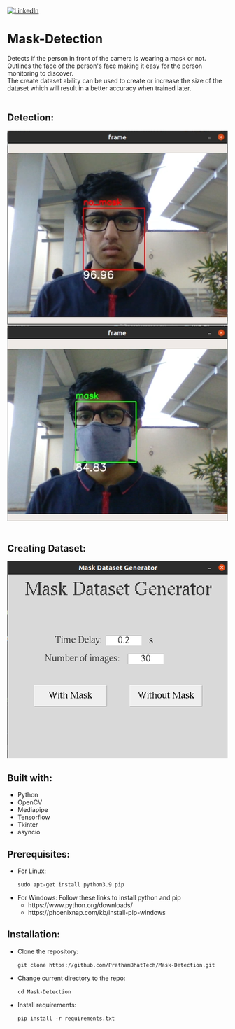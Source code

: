 <!-- BADGES -->
<!-- ![Bitbucket open issues](https://img.shields.io/bitbucket/issues-raw/PrathamBhatTech/Mask-Detection)
<br> -->
<!-- [![Contributors][contributors-shield]][contributors-url] -->
[![LinkedIn][linkedin-shield]][linkedin-url]

# Mask-Detection
Detects if the person in front of the camera is wearing a mask or not.<br>
Outlines the face of the person's face making it easy for the person monitoring to discover.<br>
The create dataset ability can be used to create or increase the size of the dataset which will result in a better accuracy when trained later.<br>
<br>

<h2>Detection:</h2>
<img src="/DemoImages/Demo_NoMask.png">
<img src="/DemoImages/Demo_Mask.png">
<br><br>

<h2>Creating Dataset:</h2>
<img src="/DemoImages/Demo_CreateDataset.png">

<h2>Built with:</h2>
<ul>
  <li>Python</li>
  <li>OpenCV</li>
  <li>Mediapipe</li>
  <li>Tensorflow</li>
  <li>Tkinter</li>
  <li>asyncio</li>
</ul>

<h2>Prerequisites:</h2>
<ul>
  <li>For Linux:
    
    sudo apt-get install python3.9 pip
  </li>
  <li>For Windows: Follow these links to install python and pip
        <ul>
          <li>https://www.python.org/downloads/</li>
          <li>https://phoenixnap.com/kb/install-pip-windows</li>
        </ul>
  </li>
</ul>

<h2>Installation:</h2>
<ul>
  <li>Clone the repository: 
    
    git clone https://github.com/PrathamBhatTech/Mask-Detection.git
  </li>
  <li>Change current directory to the repo:
    
    cd Mask-Detection
  </li>
  <li>Install requirements: 
    
    pip install -r requirements.txt
  </li>
</ul>


<!-- Markdown Links -->
[contributors-shield]: https://img.shields.io/github/PrathamBhatTech/Mask-Detection.svg?style=for-the-badge
[contributors-url]: https://github.com/PrathamBhatTech/Mask-Detection
[linkedin-shield]: https://img.shields.io/badge/-LinkedIn-black.svg?style=for-the-badge&logo=linkedin&colorB=555
[linkedin-url]: https://www.linkedin.com/in/pratham-bhat-176b34202/
